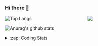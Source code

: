 ### Hi there 👋

<!--
**tao8687/tao8687** is a ✨ _special_ ✨ repository because its `README.md` (this file) appears on your GitHub profile.

Here are some ideas to get you started:

- 🔭 I’m currently working on ...
- 🌱 I’m currently learning ...
- 👯 I’m looking to collaborate on ...
- 🤔 I’m looking for help with ...
- 💬 Ask me about ...
- 📫 How to reach me: ...
- 😄 Pronouns: ...
- ⚡ Fun fact: ...
-->

<img align='right' src="https://media.giphy.com/media/M9gbBd9nbDrOTu1Mqx/giphy.gif" width="240">

  
![Top Langs](https://github-readme-stats.vercel.app/api/top-langs/?username=tao8687&layout=compact&title_color=23238E&text_color=A67D3D)

![Anurag's github stats](https://github-readme-stats.vercel.app/api?username=tao8687&show_icons=true&&text_color=A67D3D&title_color=23238E&show_icons=false&count_private=true&hide=stars)

<details>
  <summary>:zap: Coding Stats</summary>
  <br>
    
<!--START_SECTION:waka-->
![Code Time](http://img.shields.io/badge/Code%20Time-1%2C344%20hrs%208%20mins-blue)

![Profile Views](http://img.shields.io/badge/Profile%20Views-0-blue)

**🐱 My GitHub Data** 

> 📦 1.5 MB Used in GitHub's Storage 
 > 
> 🏆 167 Contributions in the Year 2023
 > 
> 🚫 Not Opted to Hire
 > 
> 📜 50 Public Repositories 
 > 
> 🔑 22 Private Repositories 
 > 
**I'm an Early 🐤** 

```text
🌞 Morning                1035 commits        █████████████████████░░░░   83.54 % 
🌆 Daytime                84 commits          ██░░░░░░░░░░░░░░░░░░░░░░░   06.78 % 
🌃 Evening                116 commits         ██░░░░░░░░░░░░░░░░░░░░░░░   09.36 % 
🌙 Night                  4 commits           ░░░░░░░░░░░░░░░░░░░░░░░░░   00.32 % 
```
📅 **I'm Most Productive on Wednesday** 

```text
Monday                   179 commits         ████░░░░░░░░░░░░░░░░░░░░░   14.45 % 
Tuesday                  166 commits         ███░░░░░░░░░░░░░░░░░░░░░░   13.40 % 
Wednesday                232 commits         █████░░░░░░░░░░░░░░░░░░░░   18.72 % 
Thursday                 156 commits         ███░░░░░░░░░░░░░░░░░░░░░░   12.59 % 
Friday                   174 commits         ████░░░░░░░░░░░░░░░░░░░░░   14.04 % 
Saturday                 170 commits         ███░░░░░░░░░░░░░░░░░░░░░░   13.72 % 
Sunday                   162 commits         ███░░░░░░░░░░░░░░░░░░░░░░   13.08 % 
```


📊 **This Week I Spent My Time On** 

```text
🕑︎ Time Zone: Asia/Shanghai

💬 Programming Languages: 
Bash                     13 hrs 40 mins      ████████████████████░░░░░   78.88 % 
C                        2 hrs 23 mins       ███░░░░░░░░░░░░░░░░░░░░░░   13.79 % 
Other                    1 hr 15 mins        ██░░░░░░░░░░░░░░░░░░░░░░░   07.31 % 
Makefile                 0 secs              ░░░░░░░░░░░░░░░░░░░░░░░░░   00.02 % 

🔥 Editors: 
VS Code                  17 hrs 19 mins      █████████████████████████   100.00 % 

🐱‍💻 Projects: 
TS0845_208               15 hrs 59 mins      ███████████████████████░░   92.25 % 
TS0845_208_gm            1 hr 5 mins         ██░░░░░░░░░░░░░░░░░░░░░░░   06.28 % 
vc0768                   8 mins              ░░░░░░░░░░░░░░░░░░░░░░░░░   00.83 % 
TS0845_208_pad           6 mins              ░░░░░░░░░░░░░░░░░░░░░░░░░   00.64 % 

💻 Operating System: 
Linux                    17 hrs 19 mins      █████████████████████████   100.00 % 
```

**I Mostly Code in Python** 

```text
Python                   9 repos             ████████░░░░░░░░░░░░░░░░░   31.03 % 
C++                      7 repos             ██████░░░░░░░░░░░░░░░░░░░   24.14 % 
JavaScript               2 repos             ██░░░░░░░░░░░░░░░░░░░░░░░   06.90 % 
Batchfile                1 repo              █░░░░░░░░░░░░░░░░░░░░░░░░   03.45 % 
HTML                     1 repo              █░░░░░░░░░░░░░░░░░░░░░░░░   03.45 % 
```



**Timeline**

![Lines of Code chart](https://raw.githubusercontent.com/tao8687/tao8687/master/assets/bar_graph.png)


 Last Updated on 14/06/2023 01:39:00 UTC
<!--END_SECTION:waka-->
</details>
